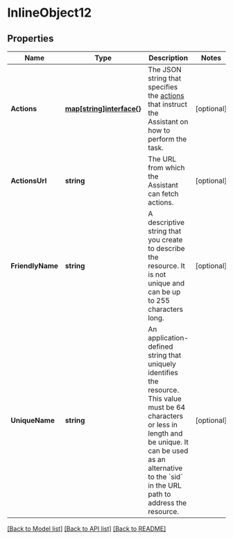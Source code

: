 # InlineObject12

## Properties

Name | Type | Description | Notes
------------ | ------------- | ------------- | -------------
**Actions** | [**map[string]interface{}**](.md) | The JSON string that specifies the [actions](https://www.twilio.com/docs/autopilot/actions) that instruct the Assistant on how to perform the task. | [optional] 
**ActionsUrl** | **string** | The URL from which the Assistant can fetch actions. | [optional] 
**FriendlyName** | **string** | A descriptive string that you create to describe the resource. It is not unique and can be up to 255 characters long. | [optional] 
**UniqueName** | **string** | An application-defined string that uniquely identifies the resource. This value must be 64 characters or less in length and be unique. It can be used as an alternative to the &#x60;sid&#x60; in the URL path to address the resource. | [optional] 

[[Back to Model list]](../README.md#documentation-for-models) [[Back to API list]](../README.md#documentation-for-api-endpoints) [[Back to README]](../README.md)


